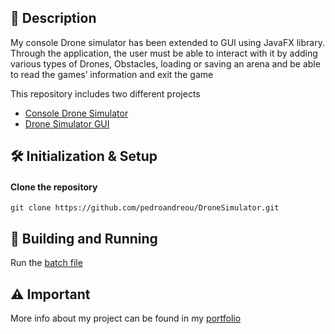 ## 📰 Description
My console Drone simulator has been extended to GUI using JavaFX library. Through the application, the user must be able to interact with it by adding various types of Drones, Obstacles, loading or saving an arena and be able to read the games’ information and exit the game

This repository includes two different projects
  - [Console Drone Simulator](https://github.com/pedroandreou/DroneSimulator/tree/main/DroneSimulator)
  - [Drone Simulator GUI](https://github.com/pedroandreou/DroneSimulator/tree/main/DroneGUI)

## 🛠 Initialization & Setup
#### Clone the repository  
    git clone https://github.com/pedroandreou/DroneSimulator.git


## 🚀 Building and Running
Run the [batch file](https://github.com/pedroandreou/DroneSimulator/blob/main/runnable_jar/run.bat)


## ⚠ Important
More info about my project can be found in my [portfolio](https://pedroandreou.github.io/#work)

